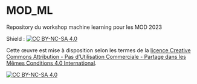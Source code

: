 # MOD_ML
Repository du workshop machine learning pour les MOD 2023 

Shield : [![CC BY-NC-SA 4.0][cc-by-nc-sa-shield]][cc-by-nc-sa]

Cette œuvre est mise à disposition selon les termes de la
[licence Creative Commons Attribution - Pas d’Utilisation Commerciale - Partage dans les Mêmes Conditions 4.0 International][cc-by-nc-sa].

[![CC BY-NC-SA 4.0][cc-by-nc-sa-image]][cc-by-nc-sa]

[cc-by-nc-sa]: http://creativecommons.org/licenses/by-nc-sa/4.0/deed.fr
[cc-by-nc-sa-image]: https://licensebuttons.net/l/by-nc-sa/4.0/88x31.png
[cc-by-nc-sa-shield]: https://img.shields.io/badge/License-CC%20BY--NC--SA%204.0-lightgrey.svg
